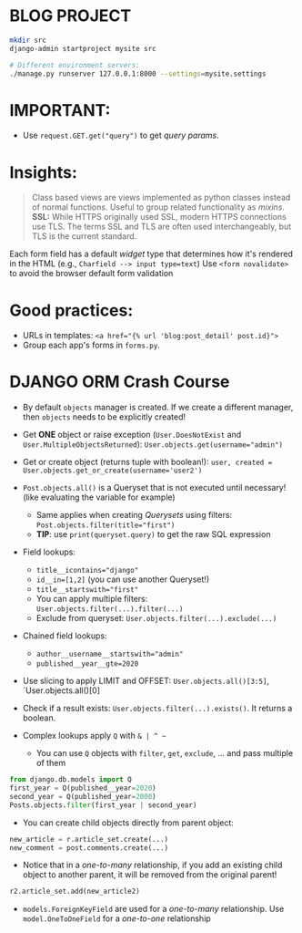 # BLOG PROJECT

```bash
mkdir src
django-admin startproject mysite src

# Different environment servers:
./manage.py runserver 127.0.0.1:8000 --settings=mysite.settings

``` 
# IMPORTANT:
* Use `request.GET.get("query")` to get *query params*.


# Insights:
> Class based views are views implemented as python classes instead of normal functions. Useful to group related functionality as *mixins*.
> **SSL:** While HTTPS originally used SSL, modern HTTPS connections use TLS. The terms SSL and TLS are often used interchangeably, but TLS is the current standard.

Each form field has a default *widget* type that determines how it's rendered in the HTML (e.g., `Charfield --> input type=text`)
Use `<form novalidate>` to avoid the browser default form validation
# Good practices:
* URLs in templates: `<a href="{% url 'blog:post_detail' post.id}">`
* Group each app's forms in `forms.py`.

# DJANGO ORM Crash Course
* By default `objects` manager is created. If we create a different manager, then `objects` needs to be explicitly created!

* Get **ONE** object or raise exception (`User.DoesNotExist` and `User.MultipleObjectsReturned`): `User.objects.get(username="admin")`
* Get or create object (returns tuple with boolean!): `user, created = User.objects.get_or_create(username='user2')`
* `Post.objects.all()` is a Queryset that is not executed until necessary! (like evaluating the variable for example)
    * Same applies when creating *Querysets* using filters: `Post.objects.filter(title="first")`
    * **TIP**: use `print(queryset.query)` to get the raw SQL expression
* Field lookups:
    * `title__icontains="django"`
    * `id__in=[1,2]` (you can use another Queryset!)
    * `title__startswith="first"`
    * You can apply multiple filters: `User.objects.filter(...).filter(...)`
    * Exclude from queryset: `User.objects.filter(...).exclude(...)`
* Chained field lookups:
    * `author__username__startswith="admin"`
    * `published__year__gte=2020`
* Use slicing to apply LIMIT and OFFSET: `User.objects.all()[3:5]`, `User.objects.all()[0]
* Check if a result exists: `User.objects.filter(...).exists()`. It returns a boolean.
* Complex lookups apply `Q` with `& | ^ ~`
    * You can use `Q` objects with `filter`, `get`, `exclude`, ... and pass multiple of them
```python
from django.db.models import Q
first_year = Q(published__year=2020)
second_year = Q(published_year=2000)
Posts.objects.filter(first_year | second_year)
```

* You can create child objects directly from parent object:
```python
new_article = r.article_set.create(...)
new_comment = post.comments.create(...)
```
* Notice that in a *one-to-many* relationship, if you add an existing child object to another parent, it will be removed from the original parent!
```python
r2.article_set.add(new_article2)
```
* `models.ForeignKeyField` are used for a *one-to-many* relationship. Use `model.OneToOneField` for a *one-to-one* relationship



